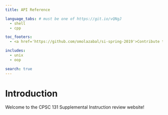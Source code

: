 ```yaml
---
title: API Reference

language_tabs: # must be one of https://git.io/vQNgJ
  - shell
  - cpp

toc_footers:
  - <a href='https://github.com/omolazabal/si-spring-2019'>Contribute to the codebase</a>

includes:
  - unix
  - oop

search: true
---
```


# Introduction
Welcome to the CPSC 131 Supplemental Instruction review website!